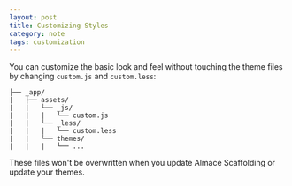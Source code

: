 ```yaml
---
layout: post
title: Customizing Styles
category: note
tags: customization
---
```


You can customize the basic look and feel without touching the theme files by changing `custom.js` and `custom.less`:

```
├── _app/
|   ├── assets/
|   |   └── _js/
|   |   |   └── custom.js
|   |   └── _less/
|   |   |   └── custom.less
|   |   └── themes/
|   |   |   └── ...
```

These files won't be overwritten when you update Almace Scaffolding or update your themes.
